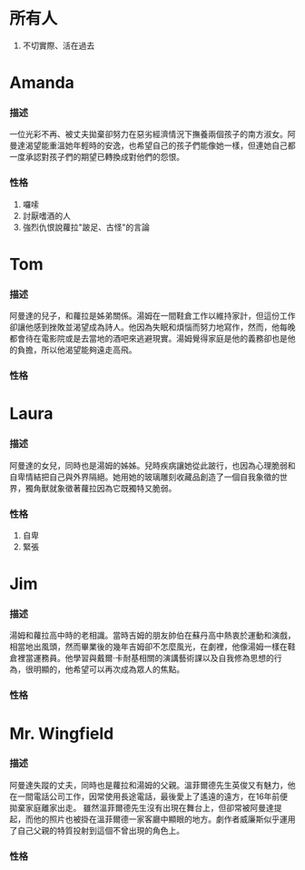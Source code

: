 # 所有人
1. 不切實際、活在過去

# Amanda 
### 描述

一位光彩不再、被丈夫拋棄卻努力在惡劣經濟情況下撫養兩個孩子的南方淑女。阿曼達渴望能重溫她年輕時的安逸，也希望自己的孩子們能像她一樣，但連她自己都一度承認對孩子們的期望已轉換成對他們的怨恨。

### 性格
1. 囉嗦
2. 討厭嗜酒的人
3. 強烈仇恨說蘿拉"跛足、古怪"的言論


# Tom
### 描述

阿曼達的兒子，和蘿拉是姊弟關係。湯姆在一間鞋倉工作以維持家計，但這份工作卻讓他感到挫敗並渴望成為詩人。他因為失眠和煩惱而努力地寫作，然而，他每晚都會待在電影院或是去當地的酒吧來逃避現實。湯姆覺得家庭是他的義務卻也是他的負擔，所以他渴望能夠遠走高飛。

### 性格



# Laura
### 描述

阿曼達的女兒，同時也是湯姆的姊姊。兒時疾病讓她從此跛行，也因為心理脆弱和自卑情結把自己與外界隔絕。她用她的玻璃雕刻收藏品創造了一個自我象徵的世界，獨角獸就象徵著蘿拉因為它既獨特又脆弱。

### 性格
1. 自卑
2. 緊張

# Jim
### 描述

湯姆和蘿拉高中時的老相識。當時吉姆的朋友帥伯在蘇丹高中熱衷於運動和演戲，相當地出風頭，然而畢業後的幾年吉姆卻不怎麼風光，在劇裡，他像湯姆一樣在鞋倉裡當運務員。他學習與戴爾·卡耐基相關的演講藝術課以及自我修為思想的行為，很明顯的，他希望可以再次成為眾人的焦點。

### 性格



# Mr. Wingfield
### 描述

阿曼達失蹤的丈夫，同時也是蘿拉和湯姆的父親。溫菲爾德先生英俊又有魅力，他在一間電話公司工作，因常使用長途電話，最後愛上了遙遠的遠方，在16年前便拋棄家庭離家出走。 雖然溫菲爾德先生沒有出現在舞台上，但卻常被阿曼達提起，而他的照片也被掛在溫菲爾德一家客廳中顯眼的地方。劇作者威廉斯似乎運用了自己父親的特質投射到這個不曾出現的角色上。

### 性格


